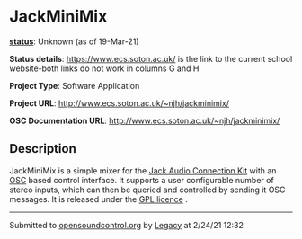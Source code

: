 # JackMiniMix

**[status](../implementation-status.html)**: Unknown (as of 19-Mar-21)

**Status details**: 
https://www.ecs.soton.ac.uk/ is the link to the current school website-both links do not work in columns G and H

**Project Type**: Software Application

**Project URL**: <http://www.ecs.soton.ac.uk/~njh/jackminimix/>

**OSC Documentation URL**: <http://www.ecs.soton.ac.uk/~njh/jackminimix/>

## Description

JackMiniMix is a simple mixer for the [Jack Audio Connection Kit](http://jackit.sourceforge.net/) with an [OSC](http://www.opensoundcontrol.org/) based control interface. It supports a user configurable number of stereo inputs, which can then be queried and controlled by sending it OSC messages. It is released under the [GPL licence](http://www.gnu.org/copyleft/gpl.html) .

---
Submitted to [opensoundcontrol.org](https://opensoundcontrol.org) by [Legacy](legacy-site.html) at 2/24/21 12:32
